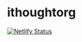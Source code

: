 # ithoughtorg

[![Netlify Status](https://api.netlify.com/api/v1/badges/91668d5a-2b25-4f9e-942d-25c29a1c8a0f/deploy-status)](https://app.netlify.com/sites/blissful-perlman-555313/deploys)
